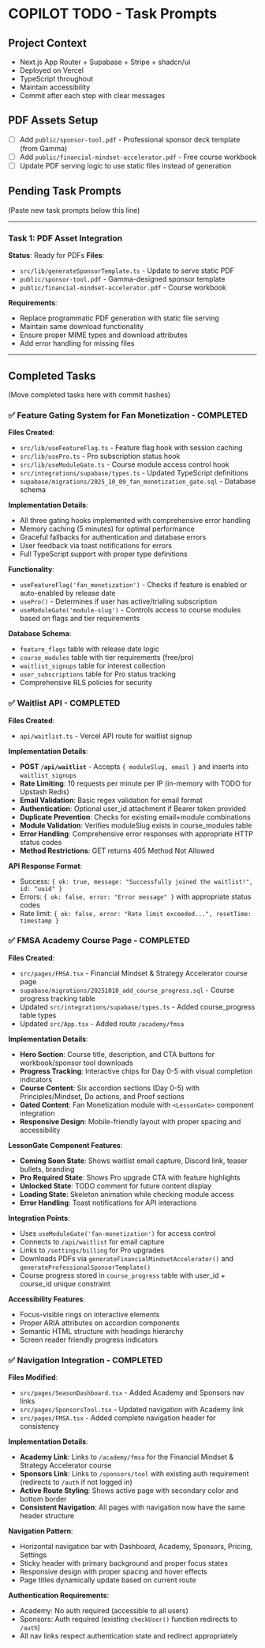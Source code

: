 # COPILOT TODO - Task Prompts

## Project Context
- Next.js App Router + Supabase + Stripe + shadcn/ui
- Deployed on Vercel
- TypeScript throughout
- Maintain accessibility
- Commit after each step with clear messages

## PDF Assets Setup
- [ ] Add `public/sponsor-tool.pdf` - Professional sponsor deck template (from Gamma)
- [ ] Add `public/financial-mindset-accelerator.pdf` - Free course workbook
- [ ] Update PDF serving logic to use static files instead of generation

## Pending Task Prompts
(Paste new task prompts below this line)

---

### Task 1: PDF Asset Integration
**Status**: Ready for PDFs
**Files**: 
- `src/lib/generateSponsorTemplate.ts` - Update to serve static PDF
- `public/sponsor-tool.pdf` - Gamma-designed sponsor template
- `public/financial-mindset-accelerator.pdf` - Course workbook

**Requirements**:
- Replace programmatic PDF generation with static file serving
- Maintain same download functionality
- Ensure proper MIME types and download attributes
- Add error handling for missing files

---

## Completed Tasks
(Move completed tasks here with commit hashes)

### ✅ Feature Gating System for Fan Monetization - COMPLETED
**Files Created**:
- `src/lib/useFeatureFlag.ts` - Feature flag hook with session caching
- `src/lib/usePro.ts` - Pro subscription status hook
- `src/lib/useModuleGate.ts` - Course module access control hook
- `src/integrations/supabase/types.ts` - Updated TypeScript definitions
- `supabase/migrations/2025_10_09_fan_monetization_gate.sql` - Database schema

**Implementation Details**:
- All three gating hooks implemented with comprehensive error handling
- Memory caching (5 minutes) for optimal performance
- Graceful fallbacks for authentication and database errors
- User feedback via toast notifications for errors
- Full TypeScript support with proper type definitions

**Functionality**:
- `useFeatureFlag('fan_monetization')` - Checks if feature is enabled or auto-enabled by release date
- `usePro()` - Determines if user has active/trialing subscription
- `useModuleGate('module-slug')` - Controls access to course modules based on flags and tier requirements

**Database Schema**:
- `feature_flags` table with release date logic
- `course_modules` table with tier requirements (free/pro)
- `waitlist_signups` table for interest collection
- `user_subscriptions` table for Pro status tracking
- Comprehensive RLS policies for security

### ✅ Waitlist API - COMPLETED  
**Files Created**:
- `api/waitlist.ts` - Vercel API route for waitlist signup

**Implementation Details**:
- **POST `/api/waitlist`** - Accepts `{ moduleSlug, email }` and inserts into `waitlist_signups`
- **Rate Limiting**: 10 requests per minute per IP (in-memory with TODO for Upstash Redis)
- **Email Validation**: Basic regex validation for email format
- **Authentication**: Optional user_id attachment if Bearer token provided
- **Duplicate Prevention**: Checks for existing email+module combinations
- **Module Validation**: Verifies moduleSlug exists in course_modules table
- **Error Handling**: Comprehensive error responses with appropriate HTTP status codes
- **Method Restrictions**: GET returns 405 Method Not Allowed

**API Response Format**:
- Success: `{ ok: true, message: "Successfully joined the waitlist!", id: "uuid" }`
- Errors: `{ ok: false, error: "Error message" }` with appropriate status codes
- Rate limit: `{ ok: false, error: "Rate limit exceeded...", resetTime: timestamp }`

### ✅ FMSA Academy Course Page - COMPLETED
**Files Created**:
- `src/pages/FMSA.tsx` - Financial Mindset & Strategy Accelerator course page
- `supabase/migrations/20251010_add_course_progress.sql` - Course progress tracking table
- Updated `src/integrations/supabase/types.ts` - Added course_progress table types
- Updated `src/App.tsx` - Added route `/academy/fmsa`

**Implementation Details**:
- **Hero Section**: Course title, description, and CTA buttons for workbook/sponsor tool downloads
- **Progress Tracking**: Interactive chips for Day 0-5 with visual completion indicators
- **Course Content**: Six accordion sections (Day 0-5) with Principles/Mindset, Do actions, and Proof sections
- **Gated Content**: Fan Monetization module with `<LessonGate>` component integration
- **Responsive Design**: Mobile-friendly layout with proper spacing and accessibility

**LessonGate Component Features**:
- **Coming Soon State**: Shows waitlist email capture, Discord link, teaser bullets, branding
- **Pro Required State**: Shows Pro upgrade CTA with feature highlights  
- **Unlocked State**: TODO comment for future content display
- **Loading State**: Skeleton animation while checking module access
- **Error Handling**: Toast notifications for API interactions

**Integration Points**:
- Uses `useModuleGate('fan-monetization')` for access control
- Connects to `/api/waitlist` for email capture
- Links to `/settings/billing` for Pro upgrades
- Downloads PDFs via `generateFinancialMindsetAccelerator()` and `generateProfessionalSponsorTemplate()`
- Course progress stored in `course_progress` table with user_id + course_id unique constraint

**Accessibility Features**:
- Focus-visible rings on interactive elements
- Proper ARIA attributes on accordion components
- Semantic HTML structure with headings hierarchy
- Screen reader friendly progress indicators

### ✅ Navigation Integration - COMPLETED
**Files Modified**:
- `src/pages/SeasonDashboard.tsx` - Added Academy and Sponsors nav links
- `src/pages/SponsorsTool.tsx` - Updated navigation with Academy link
- `src/pages/FMSA.tsx` - Added complete navigation header for consistency

**Implementation Details**:
- **Academy Link**: Links to `/academy/fmsa` for the Financial Mindset & Strategy Accelerator course
- **Sponsors Link**: Links to `/sponsors/tool` with existing auth requirement (redirects to `/auth` if not logged in)
- **Active Route Styling**: Shows active page with secondary color and bottom border
- **Consistent Navigation**: All pages with navigation now have the same header structure

**Navigation Pattern**:
- Horizontal navigation bar with Dashboard, Academy, Sponsors, Pricing, Settings
- Sticky header with primary background and proper focus states
- Responsive design with proper spacing and hover effects
- Page titles dynamically update based on current route

**Authentication Requirements**:
- Academy: No auth required (accessible to all users)
- Sponsors: Auth required (existing `checkUser()` function redirects to `/auth`)
- All nav links respect authentication state and redirect appropriately
